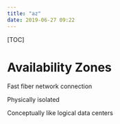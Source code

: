 ```yaml
---
title: "az"
date: 2019-06-27 09:22
---
```

[TOC]



# Availability Zones

Fast fiber network connection

Physically isolated

Conceptually like logical data centers

